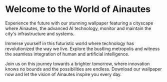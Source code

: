 <!--font:Poppins-->

# Welcome to the World of Ainautes

Experience the future with our stunning wallpaper featuring a cityscape where Ainautes, the advanced AI technology, monitor and maintain the city's infrastructure and systems.

Immerse yourself in this futuristic world where technology has revolutionized the way we live. Explore the bustling metropolis and witness the seamless integration of human and artificial intelligence.

Join us on this journey towards a brighter tomorrow, where innovation knows no bounds and the possibilities are endless. Download our wallpaper now and let the vision of Ainautes inspire you every day.

<!--

Write me markdown content of website with wallpaper:

"A futuristic cityscape where Ainautes use advanced AI technology to monitor and maintain the city's infrastructure and systems."

The header of the page should not be copy of the text but rather a real content of the website which is using this wallpaper.


---


# Welcome to the World of Ainautes

Experience the future with our stunning wallpaper featuring a cityscape where Ainautes, the advanced AI technology, monitor and maintain the city's infrastructure and systems.

Immerse yourself in this futuristic world where technology has revolutionized the way we live. Explore the bustling metropolis and witness the seamless integration of human and artificial intelligence.

Join us on this journey towards a brighter tomorrow, where innovation knows no bounds and the possibilities are endless. Download our wallpaper now and let the vision of Ainautes inspire you every day.


---


Write me a Google font which is best fitting for the website.

Pick from the list:
- Raleway
- Cinzel Decorative
- Playfair Display
- Alegreya
- Futura
- Open Sans
- Poppins
- Lato
- IBM Plex Sans
- Montserrat
- Creepster
- Inter
- Lobster
- Dancing Script
- Orbitron
- Barlow Condensed
- Great Vibes
- Cabin
- Cormorant Garamond
- Exo 2
- Cinzel
- Roboto


Write just the font name nothing else.


---


Poppins

-->
